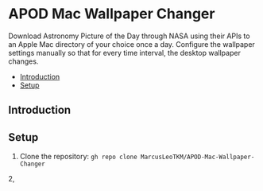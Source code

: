 # APOD Mac Wallpaper Changer

Download Astronomy Picture of the Day through NASA using their APIs to an Apple Mac directory of your choice once a day.  Configure the wallpaper settings manually so that for every time interval, the desktop wallpaper changes.

* [Introduction](#Introduction)
* [Setup](#Setup)
  

## Introduction


## Setup
1. Clone the repository: `gh repo clone MarcusLeoTKM/APOD-Mac-Wallpaper-Changer`

2, 
